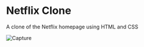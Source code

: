 # Netflix Clone
A clone of the Netflix homepage using HTML and CSS

![Capture](https://user-images.githubusercontent.com/79151294/172504546-c7f572ae-a854-4d34-aa45-b79c9c63717c.JPG)

